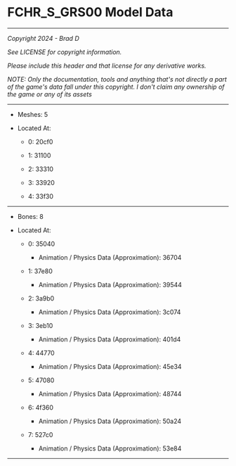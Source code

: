 # FCHR_S_GRS00 Model Data

---

*Copyright 2024 - Brad D*

*See LICENSE for copyright information.*

*Please include this header and that license for any derivative works.*

*NOTE: Only the documentation, tools and anything that's not directly a part of the game's data fall under this copyright. I don't claim any ownership of the game or any of its assets*

---

* Meshes: 5

* Located At:

  * 0: 20cf0

  * 1: 31100

  * 2: 33310

  * 3: 33920

  * 4: 33f30

---

* Bones: 8

* Located At:

  * 0: 35040

    * Animation / Physics Data (Approximation): 36704

  * 1: 37e80

    * Animation / Physics Data (Approximation): 39544

  * 2: 3a9b0

    * Animation / Physics Data (Approximation): 3c074

  * 3: 3eb10

    * Animation / Physics Data (Approximation): 401d4

  * 4: 44770

    * Animation / Physics Data (Approximation): 45e34

  * 5: 47080

    * Animation / Physics Data (Approximation): 48744

  * 6: 4f360

    * Animation / Physics Data (Approximation): 50a24

  * 7: 527c0

    * Animation / Physics Data (Approximation): 53e84

---


